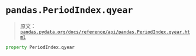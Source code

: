 # `pandas.PeriodIndex.qyear`

> 原文：[`pandas.pydata.org/docs/reference/api/pandas.PeriodIndex.qyear.html`](https://pandas.pydata.org/docs/reference/api/pandas.PeriodIndex.qyear.html)

```py
property PeriodIndex.qyear
```

